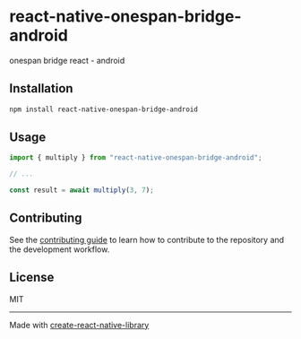 # react-native-onespan-bridge-android
onespan bridge react - android
## Installation

```sh
npm install react-native-onespan-bridge-android
```

## Usage

```js
import { multiply } from "react-native-onespan-bridge-android";

// ...

const result = await multiply(3, 7);
```

## Contributing

See the [contributing guide](CONTRIBUTING.md) to learn how to contribute to the repository and the development workflow.

## License

MIT

---

Made with [create-react-native-library](https://github.com/callstack/react-native-builder-bob)
